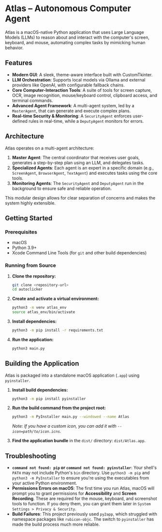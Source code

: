 # Atlas – Autonomous Computer Agent

Atlas is a macOS-native Python application that uses Large Language Models (LLMs) to reason about and interact with the computer's screen, keyboard, and mouse, automating complex tasks by mimicking human behavior.

## Features

*   **Modern GUI**: A sleek, theme-aware interface built with CustomTkinter.
*   **LLM Orchestration**: Supports local models via Ollama and external providers like OpenAI, with configurable fallback chains.
*   **Core Computer-Interaction Tools**: A suite of tools for screen capture, OCR, image recognition, mouse/keyboard control, clipboard access, and terminal commands.
*   **Advanced Agent Framework**: A multi-agent system, led by a `MasterAgent`, that can generate and execute complex plans.
*   **Real-time Security & Monitoring**: A `SecurityAgent` enforces user-defined rules in real-time, while a `DeputyAgent` monitors for errors.

## Architecture

Atlas operates on a multi-agent architecture:

1.  **Master Agent**: The central coordinator that receives user goals, generates a step-by-step plan using an LLM, and delegates tasks.
2.  **Specialized Agents**: Each agent is an expert in a specific domain (e.g., `ScreenAgent`, `BrowserAgent`, `TextAgent`) and executes tasks using the core tools.
3.  **Monitoring Agents**: The `SecurityAgent` and `DeputyAgent` run in the background to ensure safe and reliable operation.

This modular design allows for clear separation of concerns and makes the system highly extensible.

## Getting Started

### Prerequisites

*   macOS
*   Python 3.9+
*   Xcode Command Line Tools (for `git` and other build dependencies)

### Running from Source

1.  **Clone the repository:**
    ```bash
    git clone <repository-url>
    cd autoclicker
    ```

2.  **Create and activate a virtual environment:**
    ```bash
    python3 -m venv atlas_env
    source atlas_env/bin/activate
    ```

3.  **Install dependencies:**
    ```bash
    python3 -m pip install -r requirements.txt
    ```

4.  **Run the application:**
    ```bash
    python3 main.py
    ```

## Building the Application

Atlas is packaged into a standalone macOS application (`.app`) using `pyinstaller`.

1.  **Install build dependencies:**
    ```bash
    python3 -m pip install pyinstaller
    ```

2.  **Run the build command from the project root:**
    ```bash
    python3 -m PyInstaller main.py --windowed --name Atlas
    ```
    *Note: If you have a custom icon, you can add it with `--icon=path/to/icon.icns`.*

3.  **Find the application bundle** in the `dist/` directory: `dist/Atlas.app`.

## Troubleshooting

*   **`command not found: pip` or `command not found: pyinstaller`**: Your shell's `PATH` may not include Python's `bin` directory. Use `python3 -m pip` and `python3 -m PyInstaller` to ensure you're using the executables from your active Python environment.
*   **Permissions Errors on macOS**: The first time you run Atlas, macOS will prompt you to grant permissions for **Accessibility** and **Screen Recording**. These are required for the mouse, keyboard, and screenshot tools to function. If you deny them, you can grant them later in `System Settings > Privacy & Security`.
*   **Build Failures**: This project previously used `py2app`, which struggled with namespace packages like `rubicon-objc`. The switch to `pyinstaller` has made the build process much more reliable.
